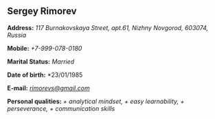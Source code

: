 ## Sergey Rimorev

**Address:** *117 Burnakovskaya Street, apt.61, Nizhny Novgorod, 603074, Russia*

**Mobile:** *+7-999-078-0180*

**Marital Status:** *Married*

**Date of birth:** *23/01/1985

**E-mail:** *rimorevs@gmail.com*

**Personal qualities:** *+ analytical mindset,
                         + easy learnability, 
                         + perseverance,
                         + communication skills*
